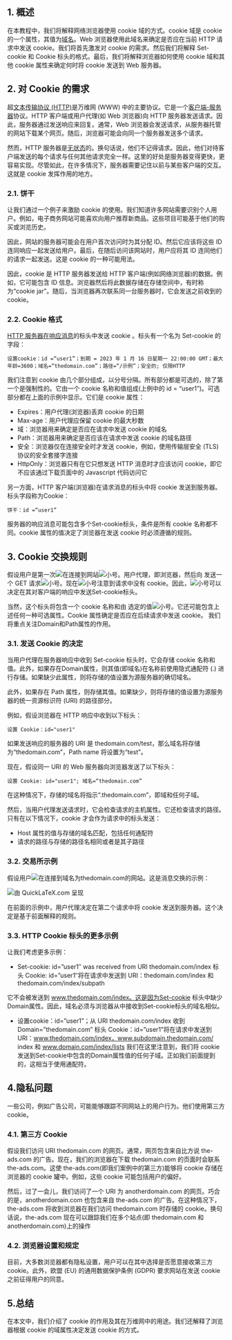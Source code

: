 ## 1. 概述

在本教程中，我们将解释网络浏览器使用 cookie 域的方式。cookie 域是 cookie 的一个属性，其值为[域名](https://www.baeldung.com/cs/dns-intro)。Web 浏览器使用此域名来确定是否应在当前 HTTP 请求中发送 cookie。我们将首先激发对 cookie 的需求。然后我们将解释 Set-cookie 和 Cookie 标头的格式。最后，我们将解释浏览器如何使用 cookie 域和其他 cookie 属性来确定何时将 cookie 发送到 Web 服务器。

## 2. 对 Cookie 的需求

超[文本传输协议 (HTTP)](https://www.baeldung.com/cs/rest-vs-http)是万维网 (WWW) 中的主要协议。它是一个[客户端-服务器](https://www.baeldung.com/cs/client-vs-server-terminology)协议。HTTP 客户端或用户代理(如 Web 浏览器)向 HTTP 服务器发送请求。因此，服务器通过发送响应来回复。通常，Web 浏览器会发送请求，从服务器托管的网站下载某个网页。随后，浏览器可能会向同一个服务器发送多个请求。

然而，HTTP 服务器是[无状态](https://www.baeldung.com/cs/networking-stateless-stateful-protocols)的。换句话说，他们不记得请求。因此，他们对待客户端发送的每个请求与任何其他请求完全一样。这里的好处是服务器变得更快，更容易实现。尽管如此，在许多情况下，服务器需要记住以前与某些客户端的交互。这就是 cookie 发挥作用的地方。

### 2.1. 饼干

让我们通过一个例子来激励 cookie 的使用。我们知道许多网站需要识别个人用户。例如，电子商务网站可能喜欢向用户推荐新商品。这些项目可能基于他们的购买或浏览历史。

因此，网站的服务器可能会在用户首次访问时为其分配 ID。然后它应该将这些 ID 连同响应一起发送给用户。最后，在随后访问该网站时，用户应将其 ID 连同他们的请求一起发送。这是 cookie 的一种可能用法。

因此，cookie 是 HTTP 服务器发送给 HTTP 客户端(例如网络浏览器)的数据。例如，它可能包含 ID 信息。浏览器然后将此数据存储在存储空间中，有时称为“cookie jar”。随后，当浏览器再次联系同一台服务器时，它会发送之前收到的 cookie。

### 2.2. Cookie 格式

[HTTP 服务器在响应消息](https://www.baeldung.com/cs/http-status-codes)的标头中发送 cookie 。标头有一个名为 Set-cookie 的字段：

```
设置cookie：id =“user1”；到期 = 2023 年 1 月 16 日星期一 22:00:00 GMT；最大年龄=3600；域名=“thedomain.com”；路径=“/示例”；安全的; 仅限HTTP
```

我们注意到 cookie 由几个部分组成，以分号分隔。所有部分都是可选的，除了第一个是强制性的。它由一个 cookie 名称和值组成(上例中的 id = “user1”)。可选部分都在上面的示例中显示。它们是 cookie 属性：

-   Expires：用户代理(浏览器)丢弃 cookie 的日期
-   Max-age：用户代理应保留 cookie 的最大秒数
-   域：浏览器用来确定是否应在请求中发送 cookie 的域名
-   Path：浏览器用来确定是否应该在请求中发送 cookie 的域名路径
-   安全：浏览器仅在连接安全时才发送 cookie，例如，使用传输层安全 (TLS) 协议的安全套接字连接
-   HttpOnly：浏览器只有在它只想发送 HTTP 消息时才应该访问 cookie，即它不应该通过下载页面中的 Javascript 代码访问它

另一方面，HTTP 客户端(浏览器)在请求消息的标头中将 cookie 发送到服务器。标头字段称为Cookie：

```
饼干：id =“user1”
```

服务器的响应消息可能包含多个Set-cookie标头，条件是所有 cookie 名称都不同。cookie 属性的值决定了浏览器在发送 cookie 时必须遵循的规则。

## 3. Cookie 交换规则

假设用户是第一次![在](https://www.baeldung.com/wp-content/ql-cache/quicklatex.com-a9cba92437b396a60e4bfd0abc81355f_l3.svg)连接到网站![小号](https://www.baeldung.com/wp-content/ql-cache/quicklatex.com-52fd2a0fc27878e7dfce68d4632b4ffb_l3.svg)。用户代理，即浏览器，然后向 发送一个 GET 请求![小号](https://www.baeldung.com/wp-content/ql-cache/quicklatex.com-52fd2a0fc27878e7dfce68d4632b4ffb_l3.svg)。现在![小号](https://www.baeldung.com/wp-content/ql-cache/quicklatex.com-52fd2a0fc27878e7dfce68d4632b4ffb_l3.svg)注意到请求中没有 cookie。因此，![小号](https://www.baeldung.com/wp-content/ql-cache/quicklatex.com-52fd2a0fc27878e7dfce68d4632b4ffb_l3.svg)可以决定在其对客户端的响应中发送Set-cookie标头。

当然，这个标头将包含一个 cookie 名称和由 选定的值![小号](https://www.baeldung.com/wp-content/ql-cache/quicklatex.com-52fd2a0fc27878e7dfce68d4632b4ffb_l3.svg)。它还可能包含上述任何一种可选属性。Cookie 属性确定是否应在后续请求中发送 cookie。 我们将重点关注Domain和Path属性的作用。

### 3.1. 发送 Cookie 的决定

当用户代理在服务器响应中收到 Set-cookie 标头时，它会存储 cookie 名称和值。此外，如果存在Domain属性，则其值(即域名)在名称前使用隐式通配符 (.) 进行存储。如果缺少此属性，则将存储的值设置为源服务器的确切域名。

此外，如果存在 Path 属性，则存储其值。如果缺少，则将存储的值设置为源服务器的统一资源标识符 (URI) 的路径部分。

例如，假设浏览器在 HTTP 响应中收到以下标头：

```
设置 Cookie：id="user1"
```

如果发送响应的服务器的 URI 是 thedomain.com/test，那么域名将存储为“thedomain.com”，Path name 将设置为“test”。

现在，假设同一 URI 的 Web 服务器向浏览器发送了以下标头：

```
设置 Cookie: id="user1"; 域名=“thedomain.com”
```

在这种情况下，存储的域名将指示“.thedomain.com”，即域和任何子域。

然后，当用户代理发送请求时，它会检查请求的主机属性。它还检查请求的路径。只有在以下情况下，cookie 才会作为请求中的标头发送：

-   Host 属性的值与存储的域名匹配，包括任何通配符
-   请求的路径与存储的路径名相同或者是其子路径

### 3.2. 交易所示例

假设用户![在](https://www.baeldung.com/wp-content/ql-cache/quicklatex.com-a9cba92437b396a60e4bfd0abc81355f_l3.svg)连接到域名为thedomain.com的网站。这是消息交换的示例：

![由 QuickLaTeX.com 呈现](https://www.baeldung.com/wp-content/ql-cache/quicklatex.com-df52d8a85980ef5b47879acc720feaf7_l3.svg)

在前面的示例中，用户代理决定在第二个请求中将 cookie 发送到服务器。这个决定是基于前面解释的规则。

### 3.3. HTTP Cookie 标头的更多示例

让我们考虑更多示例：

-   Set-cookie: id=”user1″ was received from URI thedomain.com/index
    标头 Cookie: id=”user1″将在请求中发送到 URI：thedomain.com/index 和 thedomain.com/index/subpath

它不会被发送到 www.thedomain.com/index。这是因为Set-cookie 标头中缺少Domain属性。因此，域名必须与浏览器从中接收到Set-cookie标头的域名相似。

-   设置cookie：id=”user1”；从 URI thedomain.com/index 收到Domain=”thedomain.com”
    标头 Cookie：id=”user1”将在请求中发送到 URI：www.thedomain.com/index，www.subdomain.thedomain.com/ index 和 www.domain.com/index/lists
    我们在这里注意到，我们将 cookie 发送到Set-cookie中包含的Domain属性值的任何子域。正如我们前面提到的，这相当于使用通配符。

## 4.隐私问题

一些公司，例如广告公司，可能能够跟踪不同网站上的用户行为。他们使用第三方 cookie。

### 4.1. 第三方 Cookie

假设我们访问 URI thedomain.com 的网页。通常，网页包含来自比方说 the-ads.com 的广告。现在，我们的浏览器在下载 thedomain.com 的页面时会联系 the-ads.com。这使 the-ads.com(即我们案例中的第三方)能够将 cookie 存储在浏览器的 cookie 罐中。例如，这些 cookie 可能包括用户的偏好。

然后，过了一会儿，我们访问了一个 URI 为 anotherdomain.com 的网页。巧合的是，anotherdomain.com 也包含来自 the-ads.com 的广告。在这种情况下，the-ads.com 将收到浏览器在我们访问 thedomain.com 时存储的 cookie。换句话说，the-ads.com 现在可以跟踪我们在多个站点(即 thedomain.com 和 anotherdomain.com)上的操作

### 4.2. 浏览器设置和规定

目前，大多数浏览器都有隐私设置，用户可以在其中选择是否愿意接收第三方 cookie。此外，欧盟 (EU) 的通用数据保护条例 (GDPR) 要求网站在发送 cookie 之前征得用户的同意。

## 5.总结

在本文中，我们介绍了 cookie 的作用及其在万维网中的用途。我们还解释了浏览器根据 cookie 的域属性决定发送 cookie 的方式。